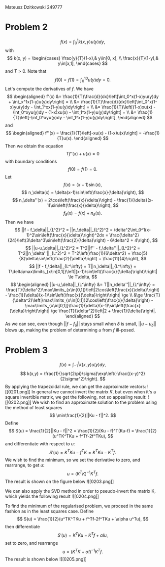 Mateusz Dzitkowski 249777
# Problem 2
$$
f(x) = \int_0^1k(x, y)u(y)dy,
$$
with
$$
k(x, y) = 
\begin{cases}
	\frac{y}{T}(1-x),& y\in[0, x], \\
	\frac{x}{T}(1-y),& y\in[x,1],
\end{cases}
$$
and $T>0$.
Note that
$$
f(0) = f(1) = \int_0^10u(y)dy = 0.
$$
Let's compute the derivatives of $f$. We have
$$
\begin{aligned}
f'(x) &= \frac{1}{T}\frac{d}{dx}\left[\int_0^x(1-x)yu(y)dy + \int_x^1x(1-y)u(y)dy\right] = \\
&= \frac{1}{T}\frac{d}{dx}\left[\int_0^x(1-x)yu(y)dy - \int_1^xx(1-y)u(y)dy\right] = \\
&= \frac{1}{T}\left[(1-x)xu(x) - \int_0^xyu(y)dy - (1-x)xu(x) - \int_1^x(1-y)u(y)dy\right] = \\
&= \frac{1}{T}\left[-\int_0^xyu(y)dy - \int_1^x(1-y)u(y)dy\right],
\end{aligned}
$$
and
$$
\begin{aligned}
f''(x) = \frac{1}{T}\left[-xu(x) - (1-x)u(x)\right] = -\frac{1}{T}u(x).
\end{aligned}
$$
Then we obtain the equation
$$
Tf''(x) + u(x) = 0
$$
with boundary conditions
$$
f(0) = f(1) = 0.
$$
Let
$$
f(x) = (x-1)\sin(x),
$$
$$
n_\delta(x) = \delta(x-1)\sin\left(\frac{x}{\delta}\right),
$$
$$
n_\delta''(x) = 2\cos\left(\frac{x}{\delta}\right) - \frac{1}{\delta}(x-1)\sin\left(\frac{x}{\delta}\right),
$$
$$
f_\delta(x) = f(x) + n_\delta(x).
$$
Then we have
$$
||f - f_\delta||_{L^2}^2 = ||n_\delta||_{L^2}^2 = \delta^2\int_0^1(x-1)^2\sin\left(\frac{x}{\delta}\right)^2dx = \frac{\delta^2}{24}\left(3\delta^3\sin\left(\frac{2}{\delta}\right) - 6\delta^2 + 4\right),
$$
$$
||u-u_\delta||_{L^2}^2 = T^2||f'' - f_\delta''||_{L^2}^2 = T^2||n_\delta''||_{L^2}^2 = T^2\left(\frac{1}{6\delta^2} + \frac{5}{8}\delta\sin\left(\frac{2}{\delta}\right) + \frac{11}{4}\right),
$$
$$
||f - f_\delta||_{L^\infty} = T||n_\delta||_{L^\infty} = T\delta\max\limits_{x\in[0,1]}\left|(x-1)\sin\left(\frac{x}{\delta}\right)\right| \le T\delta,
$$
$$
\begin{aligned}
||u-u_\delta||_{L^\infty} &= T||n_\delta''||_{L^\infty} = \frac{T}{\delta^2}\max\limits_{x\in[0,1]}\left|2\cos\left(\frac{x}{\delta}\right) - \frac{1}{\delta}(x-1)\sin\left(\frac{x}{\delta}\right)\right| \ge \\
&\ge \frac{T}{\delta^2}\left|\max\limits_{x\in[0,1]}2\cos\left(\frac{x}{\delta}\right) - \max\limits_{x\in[0,1]}\frac{1}{\delta}(x-1)\sin\left(\frac{x}{\delta}\right)\right| \ge \frac{T}{\delta^2}\left|2 + \frac{1}{\delta}\right|.
\end{aligned}
$$
As we can see, even though $||f-f_\delta||$ stays small when $\delta$ is small, $||u-u_\delta||$ blows up, making the problem of determining $u$ from $f$ ill-posed.
# Problem 3
$$
f(x) = \int_{-1}^1k(x,y)u(y)dy,
$$
$$
k(x,y) = \frac{1}{\sqrt{2\pi}\sigma}\exp\left(-\frac{(x-y)^2}{2\sigma^2}\right).
$$
By applying the trapezoidal rule, we can get the approximate vectors:
![[0201.png]]
In general we cannot invert the matrix $K$, but even when it's a square invertible matrix, we get the following, not so appealing result:
![[0202.png]]
We wish to find an approximate solution to the problem using the method of least squares
$$
\min\frac{1}{2}||Ku - f||^2.
$$
Define
$$
S(u) = \frac{1}{2}||Ku - f||^2 = \frac{1}{2}(Ku - f)^T(Ku-f) = \frac{1}{2}(u^TK^TKu + f^Tf-2f^TKu),
$$
and differentiate with respect to $u$:
$$
S'(u) = K^TKu - f^TK = K^TKu - K^Tf.
$$
We wish to find the minimum, so we set the derivative to zero, and rearrange, to get $u$:
$$
u = (K^TK)^{-1}K^Tf.
$$
The result is shown on the figure below
![[0203.png]]

We can also apply the SVD method in order to pseudo-invert the matrix K, which yields the following result
![[0204.png]]

To find the minimum of the regularised problem, we proceed in the same fashion as in the least squares case. Define
$$
S(u) = \frac{1}{2}(u^TK^TKu + f^Tf-2f^TKu + \alpha u^Tu),
$$
then differentiate
$$
S'(u) = K^TKu - K^Tf + \alpha I u,
$$
set to zero, and rearrange
$$
u = (K^TK + \alpha I)^{-1}K^Tf.
$$
The result is shown below
![[0205.png]]
